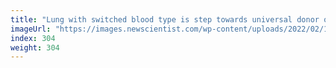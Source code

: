 ```yaml
---
title: "Lung with switched blood type is step towards universal donor organs"
imageUrl: "https://images.newscientist.com/wp-content/uploads/2022/02/16142406/PRI_223884520.jpg?width=600"
index: 304
weight: 304
---
```

